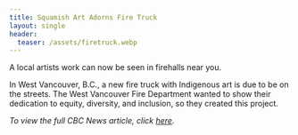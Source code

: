 ```yaml
---
title: Squamish Art Adorns Fire Truck
layout: single
header:
  teaser: /assets/firetruck.webp
---
```

A local artists work can now be seen in firehalls near you. 

In West Vancouver, B.C., a new fire truck with Indigenous art is due to be on the streets. The West Vancouver Fire Department wanted to show their dedication to equity, diversity, and inclusion, so they created this project.

*To view the full CBC News article, click [here](https://www.cbc.ca/news/canada/british-columbia/squamish-nation-art-fire-truck-west-vancouver-1.6411258).*
